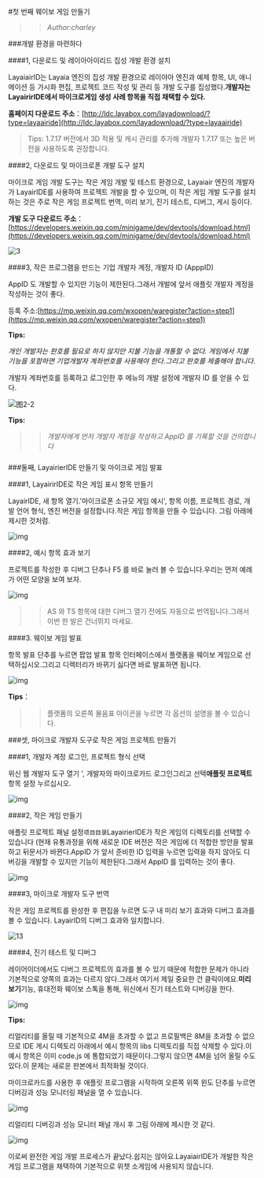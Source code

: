 #첫 번째 웨이보 게임 만들기

>>*Author:charley*

###개발 환경을 마련하다

####1, 다운로드 및 레이아아이리드 집성 개발 환경 설치

LayaiairID는 Layaia 엔진의 집성 개발 환경으로 레이야아 엔진과 예제 항목, UI, 애니메이션 등 가시화 편집, 프로젝트 코드 작성 및 관리 등 개발 도구를 집성했다.**개발자는 LayairirIDE에서 마이크로게임 생성 사례 항목을 직접 채택할 수 있다.**

**홈페이지 다운로드 주소**：[http://ldc.layabox.com/layadownload/?type=layaairide](http://ldc.layabox.com/layadownload/?type=layaairide)

> Tips: 1.7.17 버전에서 3D 적용 및 캐시 관리를 추가해 개발자 1.7.17 또는 높은 버전을 사용하도록 권장합니다.



####2, 다운로드 및 마이크로폰 개발 도구 설치

마이크로 게임 개발 도구는 작은 게임 개발 및 테스트 환경으로, Layaiair 엔진의 개발자가 LayairIDE를 사용하여 프로젝트 개발을 할 수 있으며, 이 작은 게임 개발 도구를 설치하는 것은 주로 작은 게임 프로젝트 번역, 미리 보기, 진기 테스트, 디버그, 게시 등이다.

**개발 도구 다운로드 주소**：
[https://developers.weixin.qq.com/minigame/dev/devtools/download.html](https://developers.weixin.qq.com/minigame/dev/devtools/download.html)

![3](img/3.png)  







####3, 작은 프로그램을 만드는 기업 개발자 계정, 개발자 ID (ApppID)

AppID 도 개발할 수 있지만 기능이 제한된다.그래서 개발에 앞서 애플릿 개발자 계정을 작성하는 것이 좋다.

등록 주소:[https://mp.weixin.qq.com/wxopen/waregister?action=step1](https://mp.weixin.qq.com/wxopen/waregister?action=step1)

**Tips:**

*개인 개발자는 판호를 필요로 하지 않지만 지불 기능을 개통할 수 없다. 게임에서 지불 기능을 포함하면 기업개발자 계좌번호를 사용해야 한다.그리고 판호를 제출해야 합니다.*

개발자 계좌번호를 등록하고 로그인한 후 메뉴의 개발 설정에 개발자 ID 를 얻을 수 있다.

![图2-2](img/2-2.png)

**Tips:**

>>*개발자에게 먼저 개발자 계정을 작성하고 AppID 를 기록할 것을 건의합니다*

### 

###둘째, LayairierIDE 만들기 및 마이크로 게임 발표

####1, LayairirIDE로 작은 게임 표시 항목 만들기

LayairIDE, 새 항목 열기.'마이크로폰 소규모 게임 예시', 항목 이름, 프로젝트 경로, 개발 언어 형식, 엔진 버전을 설정합니다.작은 게임 항목을 만들 수 있습니다. 그림 아래에 제시한 것처럼.

![img](img/5.png)



####2, 예시 항목 효과 보기

프로젝트를 작성한 후 디버그 단추나 F5 를 바로 눌러 볼 수 있습니다.우리는 먼저 예례가 어떤 모양을 보여 보자.

![img](img/5.jpg)  


>> AS 와 TS 항목에 대한 디버그 열기 전에도 자동으로 번역됩니다.그래서 이번 한 발은 건너뛰지 마세요.

####3. 웨이보 게임 발표

항목 발표 단추를 누르면 팝업 발표 항목 인터페이스에서 플랫폼을 웨이보 게임으로 선택하십시오.그리고 디렉터리가 바뀌기 싫다면 바로 발표하면 됩니다.

![img](img/7.png) 


**Tips**：

>> 플랫폼의 오른쪽 물음표 아이콘을 누르면 각 옵션의 설명을 볼 수 있습니다.



###셋, 마이크로 개발자 도구로 작은 게임 프로젝트 만들기

####1, 개발자 계정 로그인, 프로젝트 형식 선택

위신 웹 개발자 도구 열기 ', 개발자의 마이크로카드 로그인그리고 선택**애플릿 프로젝트**항목 설정 누르십시오.

![img](img/8.png) 



####2, 작은 게임 만들기

애플릿 프로젝트 패널 설정`项目目录`LayairierIDE가 작은 게임의 디렉토리를 선택할 수 있습니다 (현재 유통과정을 위해 새로운 IDE 버전은 작은 게임에 더 적합한 방안을 발표하고 뒤문서가 바뀐다.AppID 가 앞서 준비한 ID 입력을 누르면 입력을 하지 않아도 디버깅을 개발할 수 있지만 기능이 제한된다.그래서 AppID 를 입력하는 것이 좋다.

![img](img/8-1.png) 











####3, 마이크로 개발자 도구 번역

작은 게임 프로젝트를 완성한 후 편집을 누르면 도구 내 미리 보기 효과와 디버그 효과를 볼 수 있습니다. LayairID의 디버그 효과와 일치합니다.

![13](img/13.png) 







####4, 진기 테스트 및 디버그

레이어이더에서도 디버그 프로젝트의 효과를 볼 수 있기 때문에 적합한 문제가 아니라 기본적으로 양쪽의 효과는 다르지 않다.그래서 여기서 제일 중요한 건 클릭이에요.**미리 보기**기능, 휴대전화 웨이보 스톡을 통해, 위신에서 진기 테스트와 디버깅을 한다.

![img](img/14.png) 


**Tips:**

리얼리티를 올릴 때 기본적으로 4M을 초과할 수 없고 프로필백은 8M을 초과할 수 없으므로 IDE 게시 디렉토리 아래에서 예시 항목의 libs 디렉토리를 직접 삭제할 수 있다.이 예시 항목은 이미 code.js 에 통합되었기 때문이다.그렇지 않으면 4M을 넘어 올릴 수도 있다.이 문제는 새로운 판본에서 최적화될 것이다.







마이크로카드를 사용한 후 애플릿 프로그램을 시작하여 오른쪽 위쪽 윈도 단추를 누르면 디버깅과 성능 모니터링 패널을 열 수 있습니다.

![img](img/10.png)

리얼리티 디버깅과 성능 모니터 패널 개시 후 그림 아래에 제시한 것 같다.

![img](img/11.png) 




이로써 완전한 게임 개발 프로세스가 끝났다.쉽지는 않아요.LayaiairIDE가 개발한 작은 게임 프로그램을 채택하여 기본적으로 위챗 소게임에 사용되지 않습니다.